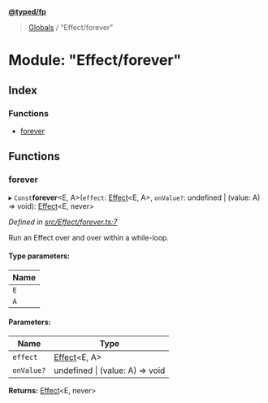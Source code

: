 **[@typed/fp](../README.md)**

> [Globals](../globals.md) / "Effect/forever"

# Module: "Effect/forever"

## Index

### Functions

* [forever](_effect_forever_.md#forever)

## Functions

### forever

▸ `Const`**forever**\<E, A>(`effect`: [Effect](_effect_effect_.effect.md)\<E, A>, `onValue?`: undefined \| (value: A) => void): [Effect](_effect_effect_.effect.md)\<E, never>

*Defined in [src/Effect/forever.ts:7](https://github.com/TylorS/typed-fp/blob/f129829/src/Effect/forever.ts#L7)*

Run an Effect over and over within a while-loop.

#### Type parameters:

Name |
------ |
`E` |
`A` |

#### Parameters:

Name | Type |
------ | ------ |
`effect` | [Effect](_effect_effect_.effect.md)\<E, A> |
`onValue?` | undefined \| (value: A) => void |

**Returns:** [Effect](_effect_effect_.effect.md)\<E, never>
